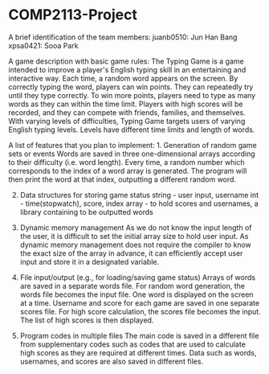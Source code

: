 # COMP2113-Project

A brief identification of the team members:
	juanb0510: Jun Han Bang
	xpsa0421: Sooa Park

A game description with basic game rules:
	The Typing Game is a game intended to improve a player's English typing skill in an entertaining and interactive way. Each time, a random word appears on the screen. By 	correctly typing the word, players can win points. They can repeatedly try until they type correctly. To win more points, players need to type as many words as they can 	within the time limit. Players with high scores will be recorded, and they can compete with friends, families, and themselves. With varying levels of difficulties, Typing 	  Game targets users of varying English typing levels. Levels have different time limits and length of words.
	
A list of features that you plan to implement:
	1. Generation of random game sets or events
	Words are saved in three one-dimensional arrays according to their difficulty (i.e. word length). Every time, a random number which corresponds to the index of a word 		array is generated. The program will then print the word at that index, outputting a different random word.

2. Data structures for storing game status
	string 	- user input, username
	int	- time(stopwatch), score, index
	array 	- to hold scores and usernames, a library containing to be outputted words

3. Dynamic memory management
	As we do not know the input length of the user, it is difficult to set the initial array size to hold user input. As dynamic memory management does not require the 		compiler to know the exact size of the array in advance, it can efficiently accept user input and store it in a designated variable.

4. File input/output (e.g., for loading/saving game status)
	Arrays of words are saved in a separate words file. For random word generation, the words file becomes the input file. One word is displayed on the screen at a time.
	Username and score for each game are saved in one separate scores file. For high score calculation, the scores file becomes the input. The list of high scores is then 		displayed.

5. Program codes in multiple files
	The main code is saved in a different file from supplementary codes such as codes that are used to calculate high scores as they are required at different times. Data such 	    as words, usernames, and scores are also saved in different files.
